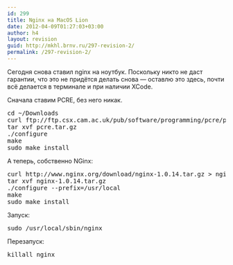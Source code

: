 ```yaml
---
id: 299
title: Nginx на MacOS Lion
date: 2012-04-09T01:27:03+03:00
author: h4
layout: revision
guid: http://mkhl.brnv.ru/297-revision-2/
permalink: /297-revision-2/
---
```

Сегодня снова ставил nginx на ноутбук. Поскольку никто не даст гарантии, что это не придётся делать снова — оставлю это здесь, почти всё делается в терминале и при наличии XCode.

Сначала ставим PCRE, без него никак.

<pre>cd ~/Downloads
curl ftp://ftp.csx.cam.ac.uk/pub/software/programming/pcre/pcre-8.30.tar.gz &gt; pcre.tar.gz
tar xvf pcre.tar.gz
./configure
make
sudo make install</pre>

А теперь, собственно NGinx:

<pre>curl http://www.nginx.org/download/nginx-1.0.14.tar.gz &gt; nginx-1.0.14.tar.gz
tar xvf nginx-1.0.14.tar.gz
./configure --prefix=/usr/local
make
sudo make install</pre>

Запуск:

<pre>sudo /usr/local/sbin/nginx</pre>

Перезапуск:

<pre>killall nginx</pre>